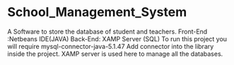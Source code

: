 # School_Management_System
A Software to store the database of student and teachers.
Front-End :Netbeans IDE(JAVA)
Back-End: XAMP Server (SQL)
To run this project you will require mysql-connector-java-5.1.47
Add connector into the library inside the project.
XAMP server is used here to manage all the databases.
